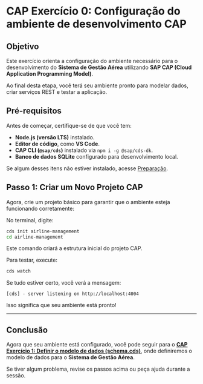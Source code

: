 # CAP Exercício 0: Configuração do ambiente de desenvolvimento CAP 

## **Objetivo**  
Este exercício orienta a configuração do ambiente necessário para o desenvolvimento do **Sistema de Gestão Aérea** utilizando **SAP CAP (Cloud Application Programming Model)**.  

Ao final desta etapa, você terá seu ambiente pronto para modelar dados, criar serviços REST e testar a aplicação.  

## **Pré-requisitos**  
Antes de começar, certifique-se de que você tem:  
- **Node.js (versão LTS)** instalado.  
- **Editor de código**, como **VS Code**.  
- **CAP CLI (`@sap/cds`)** instalado via `npm i -g @sap/cds-dk`.  
- **Banco de dados SQLite** configurado para desenvolvimento local.   

Se algum desses itens não estiver instalado, acesse [Preparação](https://github.com/ViniciusInfinitfy/btp-experience2025-AD267/tree/main/exercises/ex0).  

## **Passo 1: Criar um Novo Projeto CAP**  
Agora, crie um projeto básico para garantir que o ambiente esteja funcionando corretamente:  

No terminal, digite:
```sh
cds init airline-management
cd airline-management
```

Este comando criará a estrutura inicial do projeto CAP.  

Para testar, execute:  
```sh
cds watch
```
Se tudo estiver certo, você verá a mensagem:  
```
[cds] - server listening on http://localhost:4004
```
Isso significa que seu ambiente está pronto! 

---

## **Conclusão**  
Agora que seu ambiente está configurado, você pode seguir para o [**CAP Exercício 1: Definir o modelo de dados (schema.cds)**](https://github.com/ViniciusInfinitfy/btp-experience2025-AD267/tree/main/exercises/ex1), onde definiremos o modelo de dados para o **Sistema de Gestão Aérea**.  

Se tiver algum problema, revise os passos acima ou peça ajuda durante a sessão.
